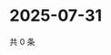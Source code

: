 # 2025-07-31

共 0 条

<!-- BEGIN ZHIHUQUESTIONS -->
<!-- 最后更新时间 Thu Jul 31 2025 15:17:37 GMT+0800 (China Standard Time) -->

<!-- END ZHIHUQUESTIONS -->
